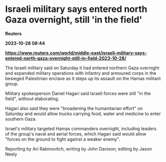 # Israeli military says entered north Gaza overnight, still 'in the field'
**Reuters**

**2023-10-28 08:44**

**https://www.reuters.com/world/middle-east/israeli-military-says-entered-north-gaza-overnight-still-in-field-2023-10-28/**

The Israeli military said on Saturday it had entered northern Gaza overnight and expanded military operations with infantry and armoured corps in the besieged Palestinian enclave as it steps up its assault on the Hamas militant group.

Military spokesperson Daniel Hagari said Israeli forces were still "in the field", without elaborating.

Hagari also said they were "broadening the humanitarian effort" on Saturday and would allow trucks carrying food, water and medicine to enter southern Gaza.

Israel's military targeted Hamas commanders overnight, including leaders of the group's naval and aerial forces, which Hagari said would allow "forces on the ground to fight against a weaker enemy".

Reporting by Ari Rabinovitch, writing by John Davison; editing by Jason Neely